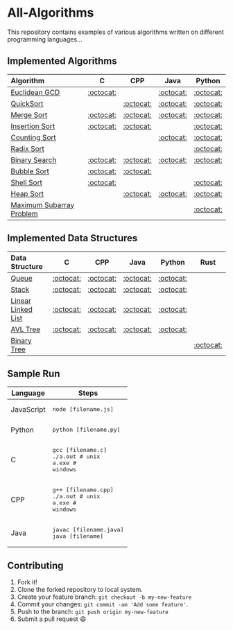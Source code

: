 # All-Algorithms

This repository contains examples of various algorithms written on different programming languages...

## Implemented Algorithms

| Algorithm                                                                                       | C                                     | CPP                                   | Java                                  | Python                                |
|:----------------------------------------------------------------------------------------------- |:-------------------------------------:|:-------------------------------------:|:-------------------------------------:|:-------------------------------------:|
| [Euclidean GCD](https://en.wikipedia.org/wiki/Euclidean_algorithm)                              | [:octocat:](euclidean_gcd/C)          |                                      | [:octocat:](euclidean_gcd/Java)        | [:octocat:](euclidean_gcd/Python)     |
| [QuickSort](https://en.wikipedia.org/wiki/Quicksort)                                            |                                       | [:octocat:](quicksort/Cpp)                                       |   [:octocat:](quicksort/Java)                                     | [:octocat:](quicksort/Python)         |
| [Merge Sort](https://en.wikipedia.org/wiki/Merge_sort)                                          | [:octocat:](merge_sort/C)                                       |[:octocat:](merge_sort/Cpp)                      |    [:octocat:](merge_sort/Java)                                    | [:octocat:](merge_sort/Python)        |
| [Insertion Sort](https://en.wikipedia.org/wiki/Insertion_sort)                                  | [:octocat:](insertion_sort/C)         | [:octocat:](insertion_sort/Cpp)       |                                       | [:octocat:](insertion_sort/Python)    |
| [Counting Sort](https://en.wikipedia.org/wiki/Counting_sort)                                    |                                       |                                       |   [:octocat:](counting_sort/Java)                                     | [:octocat:](counting_sort/Python)     |
| [Radix Sort](https://en.wikipedia.org/wiki/Radix_sort)                                          |                                       |                                       |                                       | [:octocat:](radix_sort/Python)        |
| [Binary Search](https://en.wikipedia.org/wiki/Binary_search_algorithm)                          |  [:octocat:](binary_search/C)                                      | [:octocat:](binary_search/Cpp)        |   [:octocat:](binary_search/Java)                                     | [:octocat:](binary_search/Python)     |
| [Bubble Sort](https://en.wikipedia.org/wiki/Bubble_sort)                                        | [:octocat:](bubble_sort/C)            | [:octocat:](bubble_sort/Cpp)          |             |                                      |
| [Shell Sort](https://en.wikipedia.org/wiki/Shellsort)                                           | [:octocat:](shell_sort/C)             |                                       |                                       | [:octocat:](shell_sort/Python)        |
| [Heap Sort](https://en.wikipedia.org/wiki/Heapsort)                                             |                                       |   [:octocat:](heap_sort/Cpp)                                      |     [:octocat:](heap_sort/Java)                                    | [:octocat:](heap_sort/python)        |
| [Maximum Subarray Problem](https://en.wikipedia.org/wiki/Maximum_subarray_problem)              |                                       |                                       |                                       | [:octocat:](/maximum_subarray/Python)|


## Implemented Data Structures

| Data Structure                                                                                  | C                                     | CPP                                   | Java                                  | Python                                | Rust                                  |
|:----------------------------------------------------------------------------------------------- |:-------------------------------------:|:-------------------------------------:|:-------------------------------------:|:-------------------------------------:|:-------------------------------------:|
| [Queue](https://en.wikipedia.org/wiki/Queue_(abstract_data_type))                               |[:octocat:](queue/C)                   | [:octocat:](queue/Cpp)                |[:octocat:](queue/Java)                |[:octocat:](queue/Python)              |[](queue/Rust) |              
| [Stack](https://en.wikipedia.org/wiki/Stack_(abstract_data_type))                               | [:octocat:](stack/C)                  | [:octocat:](stack/Cpp)                                      | [:octocat:](stack/Java)               | [:octocat:](stack/Python)             | [](stack/Rust) |
| [Linear Linked List](https://en.wikipedia.org/wiki/Linked_list)                                 | [:octocat:](linked_list/C)            | [:octocat:](linked_list/CPP)                                                                                           | [:octocat:](linked_list/Java)                                      | [:octocat:](linked_list/Python)       | [](linked_list/Rust) |
| [AVL Tree](https://en.wikipedia.org/wiki/AVL_tree)                                              | [:octocat:](avl_tree/C)               | [:octocat:](avl_tree/CPP)             | [:octocat:](avl_tree/Java)            | [:octocat:](avl_tree/Python)          |[](avl_tree/Rust) |          
| [Binary Tree](https://www.geeksforgeeks.org/binary-tree-data-structure/)                                              | [](binary_tree/C)               | [](binary_tree/CPP)             | [](binary_tree/Java)            | [](binary_tree/Python)          |[:octocat:](binary_tree/Rust)          |


## Sample Run

| Language        | Steps                                                                  |
| --------------- | ---------------------------------------------------------------------- |
| JavaScript      | <pre>node [filename.js]</pre>                                          |
| Python          | <pre>python [filename.py]</pre>                                        |
| C               | <pre>gcc [filename.c]<br>./a.out  # unix<br>a.exe  # windows</pre>     |
| CPP             | <pre>g++ [filename.cpp]<br>./a.out # unix<br>a.exe # windows</pre>     |
| Java            | <pre>javac [filename.java]<br>java [filename]</pre>                    |


## Contributing

1. Fork it!
2. Clone the forked repository to local system.
3. Create your feature branch: `git checkout -b my-new-feature`
4. Commit your changes: `git commit -am 'Add some feature'`.
5. Push to the branch: `git push origin my-new-feature`
6. Submit a pull request :smile:
